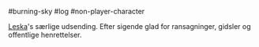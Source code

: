 #burning-sky #log #non-player-character

[Leska](Leska.md)'s særlige udsending. Efter sigende glad for ransagninger, gidsler og offentlige henrettelser.
